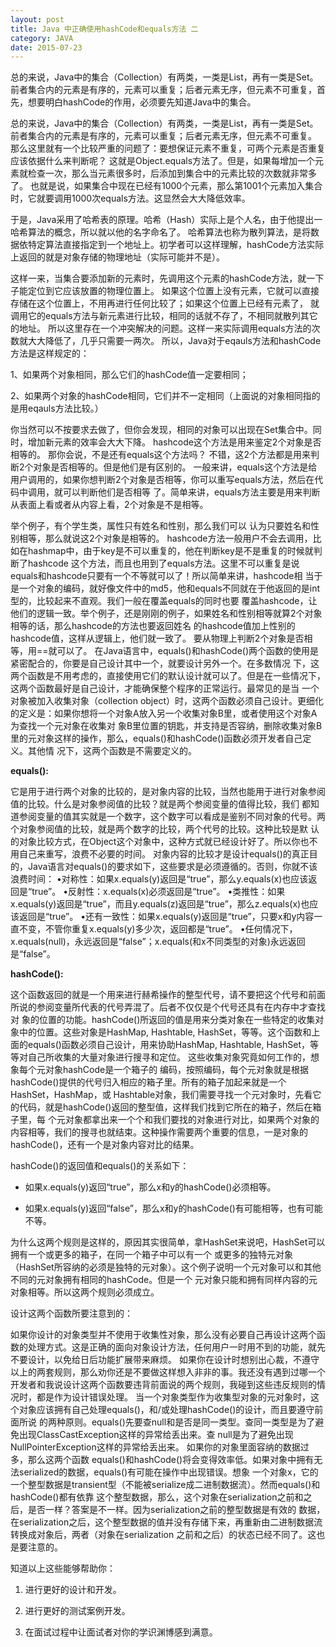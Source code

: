 ```yaml
---
layout: post
title: Java 中正确使用hashCode和equals方法 二
category: JAVA
date: 2015-07-23
---
```

总的来说，Java中的集合（Collection）有两类，一类是List，再有一类是Set。前者集合内的元素是有序的，元素可以重复；后者元素无序，但元素不可重复，首先，想要明白hashCode的作用，必须要先知道Java中的集合。　

总的来说，Java中的集合（Collection）有两类，一类是List，再有一类是Set。 前者集合内的元素是有序的，元素可以重复；后者元素无序，但元素不可重复。
那么这里就有一个比较严重的问题了：要想保证元素不重复，可两个元素是否重复应该依据什么来判断呢？ 这就是Object.equals方法了。但是，如果每增加一个元素就检查一次，那么当元素很多时，后添加到集合中的元素比较的次数就非常多了。 也就是说，如果集合中现在已经有1000个元素，那么第1001个元素加入集合时，它就要调用1000次equals方法。这显然会大大降低效率。  

<!-- more -->

于是，Java采用了哈希表的原理。哈希（Hash）实际上是个人名，由于他提出一哈希算法的概念，所以就以他的名字命名了。 哈希算法也称为散列算法，是将数据依特定算法直接指定到一个地址上。初学者可以这样理解，hashCode方法实际上返回的就是对象存储的物理地址（实际可能并不是）。   

这样一来，当集合要添加新的元素时，先调用这个元素的hashCode方法，就一下子能定位到它应该放置的物理位置上。 如果这个位置上没有元素，它就可以直接存储在这个位置上，不用再进行任何比较了；如果这个位置上已经有元素了， 就调用它的equals方法与新元素进行比较，相同的话就不存了，不相同就散列其它的地址。 所以这里存在一个冲突解决的问题。这样一来实际调用equals方法的次数就大大降低了，几乎只需要一两次。 
所以，Java对于eqauls方法和hashCode方法是这样规定的：

1、如果两个对象相同，那么它们的hashCode值一定要相同；

2、如果两个对象的hashCode相同，它们并不一定相同（上面说的对象相同指的是用eqauls方法比较。）  

你当然可以不按要求去做了，但你会发现，相同的对象可以出现在Set集合中。同时，增加新元素的效率会大大下降。
hashcode这个方法是用来鉴定2个对象是否相等的。 那你会说，不是还有equals这个方法吗？ 不错，这2个方法都是用来判断2个对象是否相等的。但是他们是有区别的。 一般来讲，equals这个方法是给用户调用的，如果你想判断2个对象是否相等，你可以重写equals方法，然后在代码中调用，就可以判断他们是否相等 了。简单来讲，equals方法主要是用来判断从表面上看或者从内容上看，2个对象是不是相等。

举个例子，有个学生类，属性只有姓名和性别，那么我们可以 认为只要姓名和性别相等，那么就说这2个对象是相等的。 hashcode方法一般用户不会去调用，比如在hashmap中，由于key是不可以重复的，他在判断key是不是重复的时候就判断了hashcode 这个方法，而且也用到了equals方法。这里不可以重复是说equals和hashcode只要有一个不等就可以了！所以简单来讲，hashcode相 当于是一个对象的编码，就好像文件中的md5，他和equals不同就在于他返回的是int型的，比较起来不直观。我们一般在覆盖equals的同时也要 覆盖hashcode，让他们的逻辑一致。举个例子，还是刚刚的例子，如果姓名和性别相等就算2个对象相等的话，那么hashcode的方法也要返回姓名 的hashcode值加上性别的hashcode值，这样从逻辑上，他们就一致了。 要从物理上判断2个对象是否相等，用==就可以了。
在Java语言中，equals()和hashCode()两个函数的使用是紧密配合的，你要是自己设计其中一个，就要设计另外一个。在多数情况 下，这两个函数是不用考虑的，直接使用它们的默认设计就可以了。但是在一些情况下，这两个函数最好是自己设计，才能确保整个程序的正常运行。最常见的是当 一个对象被加入收集对象（collection object）时，这两个函数必须自己设计。更细化的定义是：如果你想将一个对象A放入另一个收集对象B里，或者使用这个对象A为查找一个元对象在收集对 象B里位置的钥匙，并支持是否容纳，删除收集对象B里的元对象这样的操作，那么，equals()和hashCode()函数必须开发者自己定义。其他情 况下，这两个函数是不需要定义的。

**equals():**

它是用于进行两个对象的比较的，是对象内容的比较，当然也能用于进行对象参阅值的比较。什么是对象参阅值的比较？就是两个参阅变量的值得比较，我们 都知道参阅变量的值其实就是一个数字，这个数字可以看成是鉴别不同对象的代号。两个对象参阅值的比较，就是两个数字的比较，两个代号的比较。这种比较是默 认的对象比较方式，在Object这个对象中，这种方式就已经设计好了。所以你也不用自己来重写，浪费不必要的时间。
对象内容的比较才是设计equals()的真正目的，Java语言对equals()的要求如下，这些要求是必须遵循的。否则，你就不该浪费时间：
•对称性：如果x.equals(y)返回是“true”，那么y.equals(x)也应该返回是“true”。
•反射性：x.equals(x)必须返回是“true”。
•类推性：如果x.equals(y)返回是“true”，而且y.equals(z)返回是“true”，那么z.equals(x)也应该返回是“true”。
•还有一致性：如果x.equals(y)返回是“true”，只要x和y内容一直不变，不管你重复x.equals(y)多少次，返回都是“true”。
•任何情况下，x.equals(null)，永远返回是“false”；x.equals(和x不同类型的对象)永远返回是“false”。

**hashCode():**

这个函数返回的就是一个用来进行赫希操作的整型代号，请不要把这个代号和前面所说的参阅变量所代表的代号弄混了。后者不仅仅是个代号还具有在内存中才查找对 象的位置的功能。hashCode()所返回的值是用来分类对象在一些特定的收集对象中的位置。这些对象是HashMap, Hashtable, HashSet，等等。这个函数和上面的equals()函数必须自己设计，用来协助HashMap, Hashtable, HashSet，等等对自己所收集的大量对象进行搜寻和定位。
这些收集对象究竟如何工作的，想象每个元对象hashCode是一个箱子的 编码，按照编码，每个元对象就是根据hashCode()提供的代号归入相应的箱子里。所有的箱子加起来就是一个HashSet，HashMap，或 Hashtable对象，我们需要寻找一个元对象时，先看它的代码，就是hashCode()返回的整型值，这样我们找到它所在的箱子，然后在箱子里，每 个元对象都拿出来一个个和我们要找的对象进行对比，如果两个对象的内容相等，我们的搜寻也就结束。这种操作需要两个重要的信息，一是对象的 hashCode()，还有一个是对象内容对比的结果。

hashCode()的返回值和equals()的关系如下：

* 如果x.equals(y)返回“true”，那么x和y的hashCode()必须相等。

* 如果x.equals(y)返回“false”，那么x和y的hashCode()有可能相等，也有可能不等。

为什么这两个规则是这样的，原因其实很简单，拿HashSet来说吧，HashSet可以拥有一个或更多的箱子，在同一个箱子中可以有一个 或更多的独特元对象（HashSet所容纳的必须是独特的元对象）。这个例子说明一个元对象可以和其他不同的元对象拥有相同的hashCode。但是一个 元对象只能和拥有同样内容的元对象相等。所以这两个规则必须成立。

设计这两个函数所要注意到的：

如果你设计的对象类型并不使用于收集性对象，那么没有必要自己再设计这两个函数的处理方式。这是正确的面向对象设计方法，任何用户一时用不到的功能，就先不要设计，以免给日后功能扩展带来麻烦。
如果你在设计时想别出心裁，不遵守以上的两套规则，那么劝你还是不要做这样想入非非的事。我还没有遇到过哪一个开发者和我说设计这两个函数要违背前面说的两个规则，我碰到这些违反规则的情况时，都是作为设计错误处理。
当一个对象类型作为收集型对象的元对象时，这个对象应该拥有自己处理equals()，和/或处理hashCode()的设计，而且要遵守前面所说 的两种原则。equals()先要查null和是否是同一类型。查同一类型是为了避免出现ClassCastException这样的异常给丢出来。查 null是为了避免出现NullPointerException这样的异常给丢出来。
如果你的对象里面容纳的数据过多，那么这两个函数 equals()和hashCode()将会变得效率低。如果对象中拥有无法serialized的数据，equals()有可能在操作中出现错误。想象 一个对象x，它的一个整型数据是transient型（不能被serialize成二进制数据流）。然而equals()和hashCode()都有依靠 这个整型数据，那么，这个对象在serialization之前和之后，是否一样？答案是不一样。因为serialization之前的整型数据是有效的 数据，在serialization之后，这个整型数据的值并没有存储下来，再重新由二进制数据流转换成对象后，两者（对象在serialization 之前和之后）的状态已经不同了。这也是要注意的。

知道以上这些能够帮助你：

1. 进行更好的设计和开发。

2. 进行更好的测试案例开发。

3. 在面试过程中让面试者对你的学识渊博感到满意。
